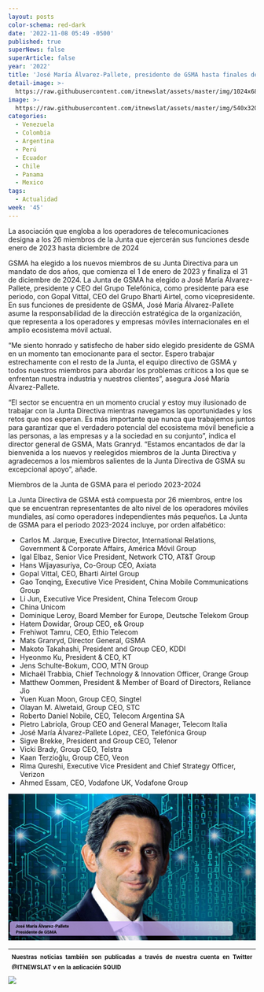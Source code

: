 ```yaml
---
layout: posts
color-schema: red-dark
date: '2022-11-08 05:49 -0500'
published: true
superNews: false
superArticle: false
year: '2022'
title: 'José María Álvarez-Pallete, presidente de GSMA hasta finales de 2024'
detail-image: >-
  https://raw.githubusercontent.com/itnewslat/assets/master/img/1024x680/jose-maria-alvarez-g.jpg
image: >-
  https://raw.githubusercontent.com/itnewslat/assets/master/img/540x320/jose-maria-alvarez-p.jpg
categories:
  - Venezuela
  - Colombia
  - Argentina
  - Perú
  - Ecuador
  - Chile
  - Panama
  - Mexico
tags:
  - Actualidad
week: '45'
---
```

La asociación que engloba a los operadores de telecomunicaciones designa a los 26 miembros de la Junta que ejercerán sus funciones desde enero de 2023 hasta diciembre de 2024
 
GSMA ha elegido a los nuevos miembros de su Junta Directiva para un mandato de dos años, que comienza el 1 de enero de 2023 y finaliza el 31 de diciembre de 2024. La Junta de GSMA ha elegido a José María Álvarez-Pallete, presidente y CEO del Grupo Telefónica, como presidente para ese periodo, con Gopal Vittal, CEO del Grupo Bharti Airtel, como vicepresidente. En sus funciones de presidente de GSMA, José María Álvarez-Pallete asume la responsabilidad de la dirección estratégica de la organización, que representa a los operadores y empresas móviles internacionales en el amplio ecosistema móvil actual.
 
“Me siento honrado y satisfecho de haber sido elegido presidente de GSMA en un momento tan emocionante para el sector. Espero trabajar estrechamente con el resto de la Junta, el equipo directivo de GSMA y todos nuestros miembros para abordar los problemas críticos a los que se enfrentan nuestra industria y nuestros clientes”, asegura José María Álvarez-Pallete.
 
“El sector se encuentra en un momento crucial y estoy muy ilusionado de trabajar con la Junta Directiva mientras navegamos las oportunidades y los retos que nos esperan. Es más importante que nunca que trabajemos juntos para garantizar que el verdadero potencial del ecosistema móvil beneficie a las personas, a las empresas y a la sociedad en su conjunto”, indica el director general de GSMA, Mats Granryd. “Estamos encantados de dar la bienvenida a los nuevos y reelegidos miembros de la Junta Directiva y agradecemos a los miembros salientes de la Junta Directiva de GSMA su excepcional apoyo”, añade.
 
Miembros de la Junta de GSMA para el periodo 2023-2024
 
La Junta Directiva de GSMA está compuesta por 26 miembros, entre los que se encuentran representantes de alto nivel de los operadores móviles mundiales, así como operadores independientes más pequeños. La Junta de GSMA para el periodo 2023-2024 incluye, por orden alfabético:
- Carlos M. Jarque, Executive Director, International Relations, Government & Corporate Affairs, América Móvil Group
- Igal Elbaz, Senior Vice President, Network CTO, AT&T Group
- Hans Wijayasuriya, Co-Group CEO, Axiata
- Gopal Vittal, CEO, Bharti Airtel Group
- Gao Tonqing, Executive Vice President, China Mobile Communications Group
- Li Jun, Executive Vice President, China Telecom Group
- China Unicom
- Dominique Leroy, Board Member for Europe, Deutsche Telekom Group
- Hatem Dowidar, Group CEO, e& Group
- Frehiwot Tamru, CEO, Ethio Telecom
- Mats Granryd, Director General, GSMA
- Makoto Takahashi, President and Group CEO, KDDI
- Hyeonmo Ku, President & CEO, KT
- Jens Schulte-Bokum, COO, MTN Group
- Michaël Trabbia, Chief Technology & Innovation Officer, Orange Group
- Matthew Oommen, President & Member of Board of Directors, Reliance Jio
- Yuen Kuan Moon, Group CEO, Singtel
- Olayan M. Alwetaid, Group CEO, STC
- Roberto Daniel Nobile, CEO, Telecom Argentina SA
- Pietro Labriola, Group CEO and General Manager, Telecom Italia
- José María Álvarez-Pallete López, CEO, Telefónica Group
- Sigve Brekke, President and Group CEO, Telenor
- Vicki Brady, Group CEO, Telstra
- Kaan Terzioğlu, Group CEO, Veon
- Rima Qureshi, Executive Vice President and Chief Strategy Officer, Verizon
- Ahmed Essam, CEO, Vodafone UK, Vodafone Group

![](https://raw.githubusercontent.com/itnewslat/assets/master/img/540x320/jose-maria-alvarez-p.jpg)

<table style="height: 42px;" width="569">
<tbody>
<tr>
<td style="text-align: justify;"><sub><strong>Nuestras noticias también son publicadas a través de nuestra cuenta en Twitter <a href="https://twitter.com/itnewslat?lang=es">@ITNEWSLAT</a> y en la aplicación <a href="https://squidapp.co/en/">SQUID</a></strong></sub></td>
</tr>
</tbody>
</table>

<img src="https://tracker.metricool.com/c3po.jpg?hash=56f88a41e39ab42c063cc51676587a04"/>